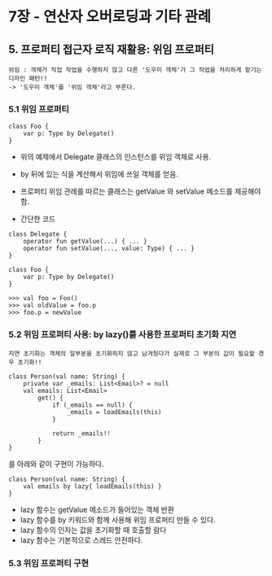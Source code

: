 # 7장 - 연산자 오버로딩과 기타 관례

## 5. 프로퍼티 접근자 로직 재활용: 위임 프로퍼티
    위임 : 객체가 직접 작업을 수행하지 않고 다른 '도우미 객체'가 그 작업을 처리하게 맡기는 디자인 패턴!!
    -> '도우미 객체'를 '위임 객체'라고 부른다. 

### 5.1 위임 프로퍼티
```
class Foo {
    var p: Type by Delegate()
}
```
- 위의 예제에서 Delegate 클래스의 인스턴스를 위임 객체로 사용.
- by 뒤에 있는 식을 계산해서 위임에 쓰일 객체를 얻음.
- 프로퍼티 위임 관례를 따르는 클래스는 getValue 와 setValue 메소드를 제공해야 함.

- 간단한 코드
```
class Delegate {
    operator fun getValue(...) { ... }
    operator fun setValue(..., value: Type) { ... }
}

class Foo {
    var p: Type by Delegate()
}

>>> val foo = Foo()
>>> val oldValue = foo.p
>>> foo.p = newValue
```

### 5.2 위임 프로퍼티 사용: by lazy()를 사용한 프로퍼티 초기화 지연
    지연 초기화는 객체의 일부분을 초기화하지 않고 남겨뒀다가 실제로 그 부분의 값이 필요할 경우 초기화!!

```
class Person(val name: String) {
    private var _emails: List<Email>? = null
    val emails: List<Email>
        get() {
            if (_emails == null) {
                _emails = loadEmails(this)
            }
            
            return _emails!!
        }
}
```
를  아래와 같이 구현이 가능하다.

```
class Person(val name: String) {
    val emails by lazy{ loadEmails(this) }
}
```
- lazy 함수는 getValue 메소드가 들어있는 객체 반환
- lazy 함수를 by 키워드와 함께 사용해 위임 프로퍼티 만들 수 있다.
- lazy 함수의 인자는 값을 초기화할 때 호출할 람다
- lazy 함수는 기본적으로 스레드 안전하다.

### 5.3 위임 프로퍼티 구현
